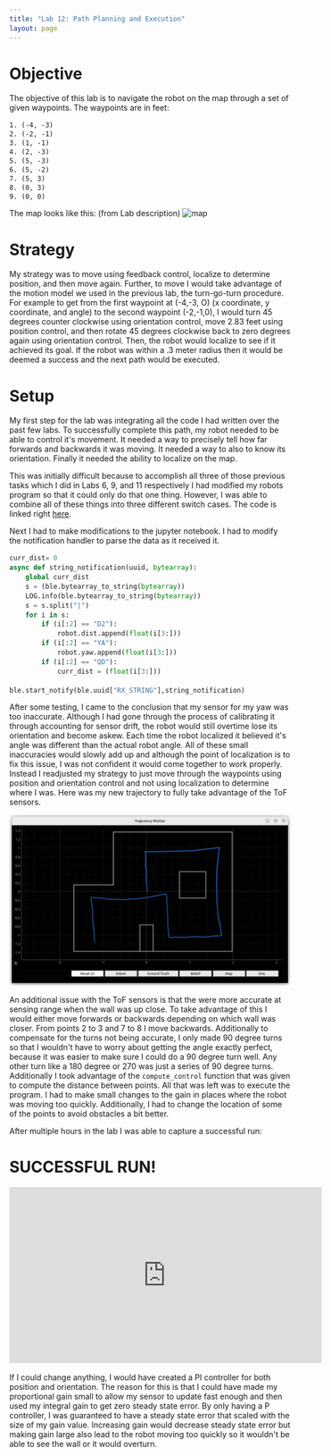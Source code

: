 ```yaml
---
title: "Lab 12: Path Planning and Execution"
layout: page
---
```


# Objective
The objective of this lab is to navigate the robot on the map through a set of given waypoints. The waypoints are in feet:
```
1. (-4, -3)   
2. (-2, -1)
3. (1, -1)
4. (2, -3)
5. (5, -3)
6. (5, -2)
7. (5, 3)
8. (0, 3)
9. (0, 0)    
```

The map looks like this: (from Lab description)
![map](https://cei-lab.github.io/FastRobots-2023/Figs/Trajectory.png)

# Strategy

My strategy was to move using feedback control, localize to determine position, and then move again. Further, to move I would take advantage of the motion model we used in the previous lab, the turn-go-turn procedure. For example to get from the first waypoint at (-4,-3, O) (x coordinate, y coordinate, and angle) to the second waypoint (-2,-1,0), I would turn 45 degrees counter clockwise using orientation control, move 2.83 feet using position control, and then rotate 45 degrees clockwise back to zero degrees again using orientation control. Then, the robot would localize to see if it achieved its goal. If the robot was within a .3 meter radius then it would be deemed a success and the next path would be executed.

# Setup
My first step for the lab was integrating all the code I had written over the past few labs. To successfully complete this path, my robot needed to be able to control it's movement. It needed a way to precisely tell how far forwards and backwards it was moving. It needed a way to also to know its orientation. Finally it needed the ability to localize on the map.

This was initially difficult because to accomplish all three of those previous tasks which I did in Labs 6, 9, and 11 respectively I had modified my robots program so that it could only do that one thing. However, I was able to combine all of these things into three different switch cases. The code is linked right [here](https://gist.github.com/rkansara1/84534a53be9e91c82f8f556b4f8e8398).

Next I had to make modifications to the jupyter notebook. I had to modify the notification handler to parse the data as it received it.
```python
curr_dist= 0
async def string_notification(uuid, bytearray):
    global curr_dist
    s = (ble.bytearray_to_string(bytearray))
    LOG.info(ble.bytearray_to_string(bytearray))
    s = s.split("|")
    for i in s:
        if (i[:2] == "D2"):
            robot.dist.append(float(i[3:]))
        if (i[:2] == "YA"):
            robot.yaw.append(float(i[3:]))
        if (i[:2] == "QD"):
            curr_dist = (float(i[3:]))
        
ble.start_notify(ble.uuid["RX_STRING"],string_notification)
```

After some testing, I came to the conclusion that my sensor for my yaw was too inaccurate. Although I had gone through the process of calibrating it through accounting for sensor drift, the robot would still overtime lose its orientation and become askew. Each time the robot localized it believed it's angle was different than the actual robot angle. All of these small inaccuracies would slowly add up and although the point of localization is to fix this issue, I was not confident it would come together to work properly. Instead I readjusted my strategy to just move through the waypoints using position and orientation control and not using localization to determine where I was. Here was my new trajectory to fully take advantage of the ToF sensors.

![trajectory](trajectory.jpg)

An additional issue with the ToF sensors is that the were more accurate at sensing range when the wall was up close. To take advantage of this I would either move forwards or backwards depending on which wall was closer. From points 2 to 3 and 7 to 8 I move backwards. Additionally to compensate for the turns not being accurate, I only made 90 degree turns so that I wouldn't have to worry about getting the angle exactly perfect, because it was easier to make sure I could do a 90 degree turn well. Any other turn like a 180 degree or 270 was just a series of 90 degree turns. Additionally I took advantage of the `compute_control` function that was given to compute the distance between points. All that was left was to execute the program. I had to make small changes to the gain in places where the robot was moving too quickly. Additionally, I had to change the location of some of the points to avoid obstacles a bit better. 

<script src="https://gist.github.com/rkansara1/e5184637c6fd6203bcc3dad0de095676.js"></script>


After multiple hours in the lab I was able to capture a successful run:

# SUCCESSFUL RUN!
<iframe width="560" height="315" src="https://www.youtube.com/embed/q0lyhdeMGvw" title="YouTube video player" frameborder="0" allow="accelerometer; autoplay; clipboard-write; encrypted-media; gyroscope; picture-in-picture; web-share" allowfullscreen></iframe>

If I could change anything, I would have created a PI controller for both position and orientation. The reason for this is that I could have made my proportional gain small to allow my sensor to update fast enough and then used my integral gain to get zero steady state error. By only having a P controller, I was guaranteed to have a steady state error that scaled with the size of my gain value. Increasing gain would decrease steady state error but making gain large also lead to the robot moving too quickly so it wouldn't be able to see the wall or it would overturn.
